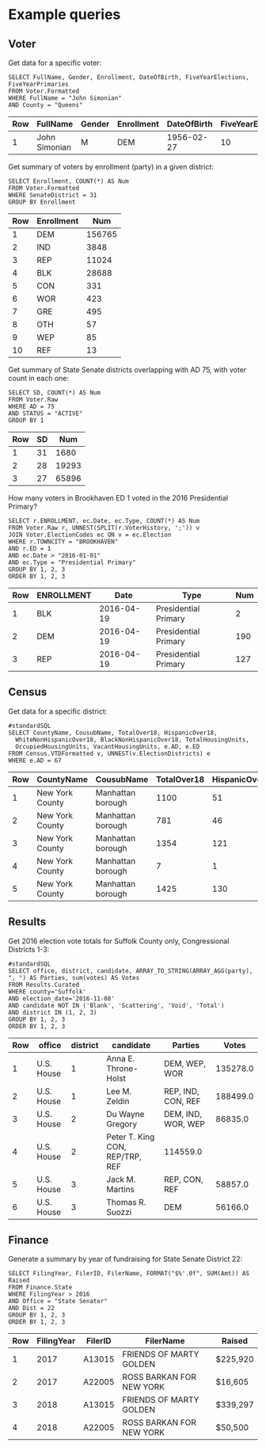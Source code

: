 # Example queries

## Voter

Get data for a specific voter:

```
SELECT FullName, Gender, Enrollment, DateOfBirth, FiveYearElections, FiveYearPrimaries
FROM Voter.Formatted
WHERE FullName = "John Simonian"
AND County = "Queens"
```

|Row|FullName|Gender|Enrollment|DateOfBirth|FiveYearElections|FiveYearPrimaries|
|---|--------|------|----------|-----------|-----------------|-----------------|
|1|John Simonian|M|DEM|1956-02-27|10|5|

Get summary of voters by enrollment (party) in a given district:

```
SELECT Enrollment, COUNT(*) AS Num
FROM Voter.Formatted
WHERE SenateDistrict = 31
GROUP BY Enrollment
```

|Row|Enrollment|Num|
|---|----------|---|
|1|DEM|156765|
|2|IND|3848|
|3|REP|11024|
|4|BLK|28688|
|5|CON|331|
|6|WOR|423|
|7|GRE|495|
|8|OTH|57|
|9|WEP|85|
|10|REF|13|

Get summary of State Senate districts overlapping with AD 75, with voter count in each one:

```
SELECT SD, COUNT(*) AS Num
FROM Voter.Raw
WHERE AD = 75
AND STATUS = "ACTIVE"
GROUP BY 1
```

|Row|SD|Num|
|---|--|---|
|1|31|1680|
|2|28|19293|
|3|27|65896|

How many voters in Brookhaven ED 1 voted in the 2016 Presidential Primary?

```
SELECT r.ENROLLMENT, ec.Date, ec.Type, COUNT(*) AS Num
FROM Voter.Raw r, UNNEST(SPLIT(r.VoterHistory, ';')) v
JOIN Voter.ElectionCodes ec ON v = ec.Election
WHERE r.TOWNCITY = "BROOKHAVEN"
AND r.ED = 1
AND ec.Date > "2016-01-01"
AND ec.Type = "Presidential Primary"
GROUP BY 1, 2, 3
ORDER BY 1, 2, 3
```

|Row|ENROLLMENT|Date|Type|Num|
|---|----------|----|----|---|
|1|BLK|2016-04-19|Presidential Primary|2|
|2|DEM|2016-04-19|Presidential Primary|190|
|3|REP|2016-04-19|Presidential Primary|127|

## Census

Get data for a specific district:

```
#standardSQL
SELECT CountyName, CousubName, TotalOver18, HispanicOver18,
  WhiteNonHispanicOver18, BlackNonHispanicOver18, TotalHousingUnits,
  OccupiedHousingUnits, VacantHousingUnits, e.AD, e.ED
FROM Census.VTDFormatted v, UNNEST(v.ElectionDistricts) e
WHERE e.AD = 67
```

|Row|CountyName|CousubName|TotalOver18|HispanicOver18|WhiteNonHispanicOver18|BlackNonHispanicOver18|TotalHousingUnits|OccupiedHousingUnits|VacantHousingUnits|AD|ED|
|---|----------|----------|-----------|--------------|----------------------|----------------------|-----------------|--------------------|------------------|--|--|
|1|New York County|Manhattan borough|1100|51|930|14|791|716|75|67|48|
|2|New York County|Manhattan borough|781|46|666|15|554|511|43|67|103|
|3|New York County|Manhattan borough|1354|121|979|70|1154|994|160|67|12|
|4|New York County|Manhattan borough|7|1|0|6|0|0|0|67|118|
|5|New York County|Manhattan borough|1425|130|1020|59|1042|990|52|67|6|

## Results

Get 2016 election vote totals for Suffolk County only, Congressional Districts 1-3:

```
#standardSQL
SELECT office, district, candidate, ARRAY_TO_STRING(ARRAY_AGG(party), ", ") AS Parties, sum(votes) AS Votes
FROM Results.Curated
WHERE county='Suffolk'
AND election_date='2016-11-08'
AND candidate NOT IN ('Blank', 'Scattering', 'Void', 'Total')
AND district IN (1, 2, 3)
GROUP BY 1, 2, 3
ORDER BY 1, 2, 3
```

|Row|office|district|candidate|Parties|Votes|
|---|------|--------|---------|-------|-----|
|1|U.S. House|1|Anna E. Throne-Holst|DEM, WEP, WOR|135278.0|
|2|U.S. House|1|Lee M. Zeldin|REP, IND, CON, REF|188499.0|
|3|U.S. House|2|Du Wayne Gregory|DEM, IND, WOR, WEP|86835.0|
|4|U.S. House|2|Peter T. King	CON, REP/TRP, REF|114559.0|
|5|U.S. House|3|Jack M. Martins|REP, CON, REF|58857.0|
|6|U.S. House|3|Thomas R. Suozzi|DEM|56166.0|

## Finance

Generate a summary by year of fundraising for State Senate District 22:

```
SELECT FilingYear, FilerID, FilerName, FORMAT("$%'.0f", SUM(Amt)) AS Raised
FROM Finance.State
WHERE FilingYear > 2016
AND Office = "State Senator"
AND Dist = 22
GROUP BY 1, 2, 3
ORDER BY 1, 2, 3
```

|Row|FilingYear|FilerID|FilerName|Raised|
|---|----------|-------|---------|------|
|1|2017|A13015|FRIENDS OF MARTY GOLDEN|$225,920|
|2|2017|A22005|ROSS BARKAN FOR NEW YORK|$16,605|
|3|2018|A13015|FRIENDS OF MARTY GOLDEN|$339,297|
|4|2018|A22005|ROSS BARKAN FOR NEW YORK|$50,500|

